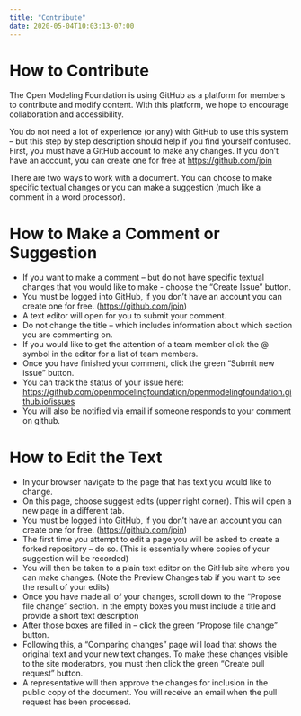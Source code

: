 ```yaml
---
title: "Contribute"
date: 2020-05-04T10:03:13-07:00
---
```

# How to Contribute

The Open Modeling Foundation is using GitHub as a platform for members to contribute and modify content. With this platform, we hope to encourage collaboration and accessibility.

You do not need a lot of experience (or any) with GitHub to use this system – but this step by step description should help if you find yourself confused. First, you must have a GitHub account to make any changes. If you don’t have an account, you can create one for free at https://github.com/join

There are two ways to work with a document. You can choose to make specific textual changes or you can make a suggestion (much like a comment in a word processor).


# How to Make a Comment or Suggestion

-	If you want to make a comment – but do not have specific textual changes that you would like to make - choose the “Create Issue” button.
-	You must be logged into GitHub, if you don’t have an account you can create one for free. (https://github.com/join)
-	A text editor will open for you to submit your comment.
-	Do not change the title – which includes information about which section you are commenting on.
-	If you would like to get the attention of a team member click the @ symbol in the editor for a list of team members.
-	Once you have finished your comment, click the green “Submit new issue” button. 
-	You can track the status of your issue here: https://github.com/openmodelingfoundation/openmodelingfoundation.github.io/issues
- You will also be notified via email if someone responds to your comment on github.


# How to Edit the Text

-	In your browser navigate to the page that has text you would like to change.
-	On this page, choose suggest edits (upper right corner). This will open a new page in a different tab.
-	You must be logged into GitHub, if you don’t have an account you can create one for free. (https://github.com/join)
-	The first time you attempt to edit a page you will be asked to create a forked repository – do so. (This is essentially where copies of your suggestion will be recorded)
-	You will then be taken to a plain text editor on the GitHub site where you can make changes. (Note the Preview Changes tab if you want to see the result of your edits)
-	Once you have made all of your changes, scroll down to the “Propose file change” section. In the empty boxes you must include a title and provide a short text description
-	After those boxes are filled in – click the green “Propose file change” button.
-	Following this, a “Comparing changes” page will load that shows the original text and your new text changes. To make these changes visible to the site moderators, you must then click the green “Create pull request” button.
-	A representative will then approve the changes for inclusion in the public copy of the document. You will receive an email when the pull request has been processed.
